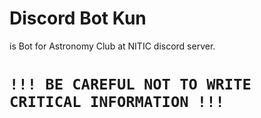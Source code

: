 # Discord Bot Kun
is Bot for Astronomy Club at NITIC discord server.
<br>
# ```!!! BE CAREFUL NOT TO WRITE CRITICAL INFORMATION !!! ```
